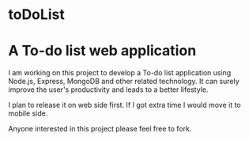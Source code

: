 # toDoList
<h1>A To-do list web application</h1>

<p>I am working on this project to develop a To-do list application using Node.js, Express, MongoDB and other related technology. It can surely improve the user's productivity and leads to a better lifestyle.</p>
<p>I plan to release it on web side first. If I got extra time I would move it to mobile side.</p>
<p> Anyone interested in this project please feel free to fork.</p>



